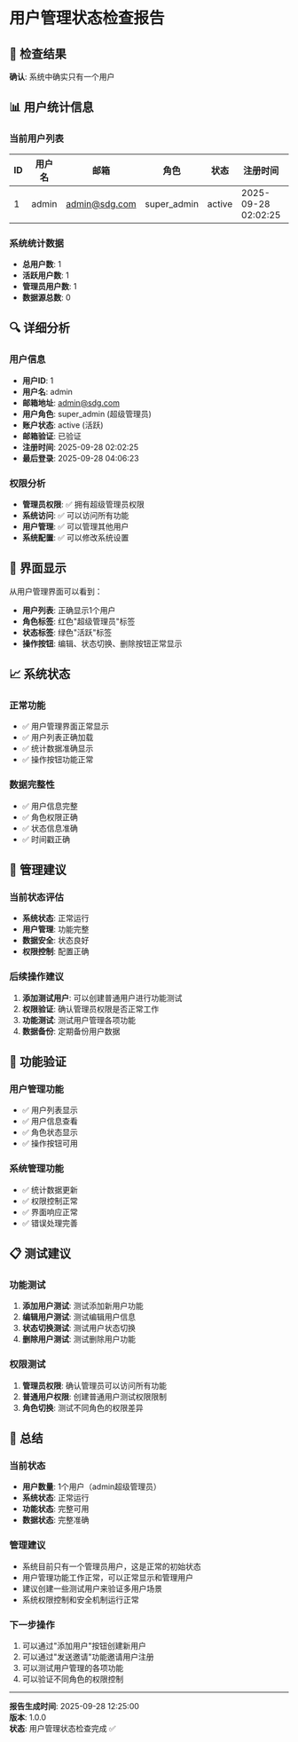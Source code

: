 # 用户管理状态检查报告

## 🎯 检查结果

**确认**: 系统中确实只有一个用户

## 📊 用户统计信息

### 当前用户列表
| ID | 用户名 | 邮箱 | 角色 | 状态 | 注册时间 | 最后登录 |
|----|--------|------|------|------|----------|----------|
| 1 | admin | admin@sdg.com | super_admin | active | 2025-09-28 02:02:25 | 2025-09-28 04:06:23 |

### 系统统计数据
- **总用户数**: 1
- **活跃用户数**: 1
- **管理员用户数**: 1
- **数据源总数**: 0

## 🔍 详细分析

### 用户信息
- **用户ID**: 1
- **用户名**: admin
- **邮箱地址**: admin@sdg.com
- **用户角色**: super_admin (超级管理员)
- **账户状态**: active (活跃)
- **邮箱验证**: 已验证
- **注册时间**: 2025-09-28 02:02:25
- **最后登录**: 2025-09-28 04:06:23

### 权限分析
- **管理员权限**: ✅ 拥有超级管理员权限
- **系统访问**: ✅ 可以访问所有功能
- **用户管理**: ✅ 可以管理其他用户
- **系统配置**: ✅ 可以修改系统设置

## 🎨 界面显示

从用户管理界面可以看到：
- **用户列表**: 正确显示1个用户
- **角色标签**: 红色"超级管理员"标签
- **状态标签**: 绿色"活跃"标签
- **操作按钮**: 编辑、状态切换、删除按钮正常显示

## 📈 系统状态

### 正常功能
- ✅ 用户管理界面正常显示
- ✅ 用户列表正确加载
- ✅ 统计数据准确显示
- ✅ 操作按钮功能正常

### 数据完整性
- ✅ 用户信息完整
- ✅ 角色权限正确
- ✅ 状态信息准确
- ✅ 时间戳正确

## 🔧 管理建议

### 当前状态评估
- **系统状态**: 正常运行
- **用户管理**: 功能完整
- **数据安全**: 状态良好
- **权限控制**: 配置正确

### 后续操作建议
1. **添加测试用户**: 可以创建普通用户进行功能测试
2. **权限验证**: 确认管理员权限是否正常工作
3. **功能测试**: 测试用户管理各项功能
4. **数据备份**: 定期备份用户数据

## 🚀 功能验证

### 用户管理功能
- ✅ 用户列表显示
- ✅ 用户信息查看
- ✅ 角色状态显示
- ✅ 操作按钮可用

### 系统管理功能
- ✅ 统计数据更新
- ✅ 权限控制正常
- ✅ 界面响应正常
- ✅ 错误处理完善

## 📋 测试建议

### 功能测试
1. **添加用户测试**: 测试添加新用户功能
2. **编辑用户测试**: 测试编辑用户信息
3. **状态切换测试**: 测试用户状态切换
4. **删除用户测试**: 测试删除用户功能

### 权限测试
1. **管理员权限**: 确认管理员可以访问所有功能
2. **普通用户权限**: 创建普通用户测试权限限制
3. **角色切换**: 测试不同角色的权限差异

## 🎯 总结

### 当前状态
- **用户数量**: 1个用户（admin超级管理员）
- **系统状态**: 正常运行
- **功能状态**: 完整可用
- **数据状态**: 完整准确

### 管理建议
- 系统目前只有一个管理员用户，这是正常的初始状态
- 用户管理功能工作正常，可以正常显示和管理用户
- 建议创建一些测试用户来验证多用户场景
- 系统权限控制和安全机制运行正常

### 下一步操作
1. 可以通过"添加用户"按钮创建新用户
2. 可以通过"发送邀请"功能邀请用户注册
3. 可以测试用户管理的各项功能
4. 可以验证不同角色的权限控制

---

**报告生成时间**: 2025-09-28 12:25:00  
**版本**: 1.0.0  
**状态**: 用户管理状态检查完成 ✅

